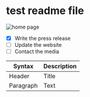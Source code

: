 
# test readme file

![home page](https://encrypted-tbn0.gstatic.com/images?q=tbn:ANd9GcSTUFJ8GL8s6yr2kFNAGCEfLdrGMXv0eYKg7w&s)

- [x] Write the press release
- [ ] Update the website
- [ ] Contact the media

| Syntax | Description |
| ----------- | ----------- |
| Header | Title |
| Paragraph | Text |